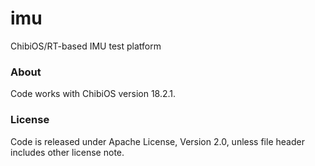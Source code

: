 imu
===

ChibiOS/RT-based IMU test platform

### About
Code works with ChibiOS version 18.2.1.

### License
Code is released under Apache License, Version 2.0, unless file header includes other license note.
